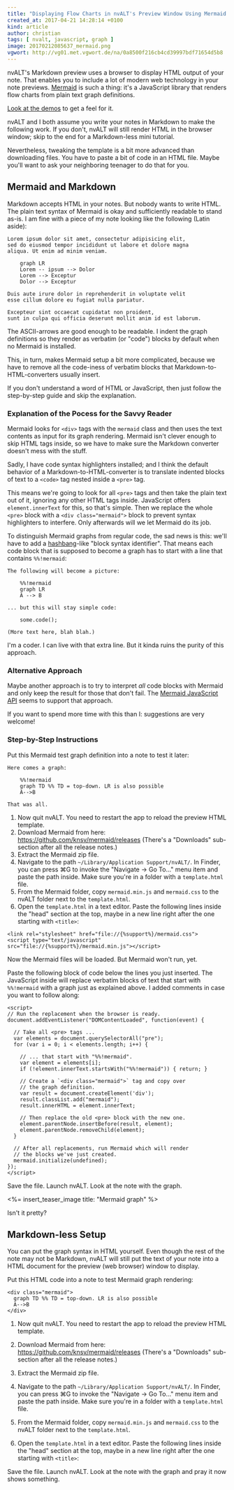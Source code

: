 ```yaml
---
title: "Displaying Flow Charts in nvALT's Preview Window Using Mermaid.js"
created_at: 2017-04-21 14:28:14 +0100
kind: article
author: christian
tags: [ nvalt, javascript, graph ]
image: 20170212085637_mermaid.png
vgwort: http://vg01.met.vgwort.de/na/0a8500f216cb4cd39997bdf71654d5b8
---
```



nvALT's Markdown preview uses a browser to display HTML output of your note. That enables you to include a lot of modern web technology in your note previews.  [Mermaid](http://knsv.github.io/mermaid/) is such a thing: it's a JavaScript library that renders flow charts from plain text graph definitions.

[Look at the demos](http://knsv.github.io/mermaid/#demo1) to get a feel for it.

nvALT and I both assume you write your notes in Markdown to make the following work. If you don't, nvALT will still render HTML in the browser window; skip to the end for a Markdown-less mini tutorial.

Nevertheless, tweaking the template is a bit more advanced than downloading files. You have to paste a bit of code in an HTML file. Maybe you'll want to ask your neighboring teenager to do that for you.

## Mermaid and Markdown

Markdown accepts HTML in your notes. But nobody wants to write HTML. The plain text syntax of Mermaid is okay and sufficiently readable to stand as-is. I am fine with a piece of my note looking like the following (Latin aside):

    Lorem ipsum dolor sit amet, consectetur adipisicing elit, 
    sed do eiusmod tempor incididunt ut labore et dolore magna 
    aliqua. Ut enim ad minim veniam.
    
        graph LR
        Lorem -- ipsum --> Dolor
        Lorem --> Exceptur
        Dolor --> Exceptur

    Duis aute irure dolor in reprehenderit in voluptate velit 
    esse cillum dolore eu fugiat nulla pariatur. 
    
    Excepteur sint occaecat cupidatat non proident, 
    sunt in culpa qui officia deserunt mollit anim id est laborum.

The ASCII-arrows are good enough to be readable. I indent the graph definitions so they render as verbatim (or "code") blocks by default when no Mermaid is installed.

This, in turn, makes Mermaid setup a bit more complicated, because we have to remove all the code-iness of verbatim blocks that Markdown-to-HTML-converters usually insert. 

If you don't understand a word of HTML or JavaScript, then just follow the step-by-step guide and skip the explanation.

### Explanation of the Pocess for the Savvy Reader

Mermaid looks for `<div>` tags with the `mermaid` class and then uses the text contents as input for its graph rendering. Mermaid isn't clever enough to skip HTML tags inside, so we have to make sure the Markdown converter doesn't mess with the stuff.

Sadly, I have code syntax highlighters installed; and I think the default behavior of a Markdown-to-HTML-converter is to translate indented blocks of text to a `<code>` tag nested inside a `<pre>` tag.

This means we're going to look for all `<pre>` tags and then take the plain text out of it, ignoring any other HTML tags inside. JavaScript offers `element.innerText` for this, so that's simple. Then we replace the whole `<pre>` block with a `<div class="mermaid">` block to prevent syntax highlighters to interfere. Only afterwards will we let Mermaid do its job.

To distinguish Mermaid graphs from regular code, the sad news is this: we'll have to add a [hashbang](https://en.wikipedia.org/wiki/Shebang_(Unix))-like "block syntax identifier". That means each code block that is supposed to become a graph has to start with a line that contains `%%!mermaid`:

    The following will become a picture:
    
        %%!mermaid
        graph LR
        A --> B
    
    ... but this will stay simple code:
        
        some.code();
    
    (More text here, blah blah.)

I'm a coder. I can live with that extra line. But it kinda ruins the purity of this approach. 

### Alternative Approach

Maybe another approach is to try to interpret _all_ code blocks with Mermaid and only keep the result for those that don't fail. The [Mermaid JavaScript API](http://knsv.github.io/mermaid/#api-usage) seems to support that approach. 

If you want to spend more time with this than I: suggestions are very welcome!

### Step-by-Step Instructions

Put this Mermaid test graph definition into a note to test it later:

    Here comes a graph:
    
        %%!mermaid
        graph TD %% TD = top-down. LR is also possible
        A-->B
    
    That was all.

1. Now quit nvALT. You need to restart the app to reload the preview HTML template.
2. Download Mermaid from here: <https://github.com/knsv/mermaid/releases> (There's a "Downloads" sub-section after all the release notes.)
3. Extract the Mermaid zip file.
4. Navigate to the path `~/Library/Application Support/nvALT/`. In Finder, you can press ⌘G to invoke the "Navigate → Go To..." menu item and paste the path inside. Make sure you're in a folder with a `template.html` file.
5. From the Mermaid folder, copy `mermaid.min.js` and `mermaid.css` to the nvALT folder next to the `template.html`.
6. Open the `template.html` in a text editor. Paste the following lines inside the "head" section at the top, maybe in a new line right after the one starting with `<title>`:

<!-- -->
    
    <link rel="stylesheet" href="file://{%support%}/mermaid.css">
    <script type="text/javascript" src="file://{%support%}/mermaid.min.js"></script>

Now the Mermaid files will be loaded. But Mermaid won't run, yet. 

Paste the following block of code below the lines you just inserted. The JavaScript inside will replace verbatim blocks of text that start with `%%!mermaid` with a graph just as explained above. I added comments in case you want to follow along:

    <script>
    // Run the replacement when the browser is ready.
    document.addEventListener("DOMContentLoaded", function(event) { 

      // Take all <pre> tags ...
      var elements = document.querySelectorAll("pre");
      for (var i = 0; i < elements.length; i++) {
    
        // ... that start with "%%!mermaid".
        var element = elements[i];
        if (!element.innerText.startsWith("%%!mermaid")) { return; }
        
        // Create a `<div class="mermaid">` tag and copy over 
        // the graph definition.
        var result = document.createElement('div');
        result.classList.add("mermaid");
        result.innerHTML = element.innerText;
    
        // Then replace the old <pre> block with the new one.
        element.parentNode.insertBefore(result, element);
        element.parentNode.removeChild(element);
      }
      
      // After all replacements, run Mermaid which will render
      // the blocks we've just created.
      mermaid.initialize(undefined);
    });
    </script>
  
Save the file. Launch nvALT. Look at the note with the graph. 

<%= insert_teaser_image title: "Mermaid graph" %>

Isn't it pretty?


## Markdown-less Setup

You can put the graph syntax in HTML yourself. Even though the rest of the note may not be Markdown, nvALT will still put the text of your note into a HTML document for the preview (web browser) window to display.

Put this HTML code into a note to test Mermaid graph rendering:

    <div class="mermaid">
      graph TD %% TD = top-down. LR is also possible
      A-->B
    </div>

1. Now quit nvALT. You need to restart the app to reload the preview HTML template.
2. Download Mermaid from here: <https://github.com/knsv/mermaid/releases> (There's a "Downloads" sub-section after all the release notes.)
3. Extract the Mermaid zip file.
4. Navigate to the path `~/Library/Application Support/nvALT/`. In Finder, you can press ⌘G to invoke the "Navigate → Go To..." menu item and paste the path inside. Make sure you're in a folder with a `template.html` file.
5. From the Mermaid folder, copy `mermaid.min.js` and `mermaid.css` to the nvALT folder next to the `template.html`.
6. Open the `template.html` in a text editor. Paste the following lines inside the "head" section at the top, maybe in a new line right after the one starting with `<title>`:

    <link rel="stylesheet" href="file://{%support%}/mermaid.css">
    <script type="text/javascript" src="file://{%support%}/mermaid.min.js"></script>
    <script>mermaid.initialize({startOnLoad:true});</script>

Save the file. Launch nvALT. Look at the note with the graph and pray it now shows something.
